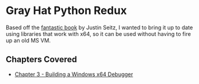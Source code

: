 # Gray Hat Python Redux

Based off the [fantastic book](https://nostarch.com/ghpython.htm) by Justin Seitz, I wanted to bring it up to
date using libraries that work with x64, so it can be used without having to fire up an old MS VM. 

## Chapters Covered

* [Chapter 3 - Building a Windows x64 Debugger](chapter03/)